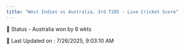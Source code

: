 ```yaml
---
title: "West Indies vs Australia, 3rd T20I - Live Cricket Score"
--- 
```


📑 Status - Australia won by 6 wkts

📝 Last Updated on : 7/26/2025, 9:03:10 AM  

